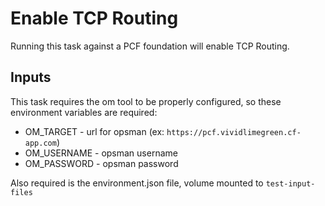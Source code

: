 # Enable TCP Routing

Running this task against a PCF foundation will enable TCP Routing.

## Inputs

This task requires the om tool to be properly configured, so these environment variables are required:

- OM_TARGET - url for opsman (ex: `https://pcf.vividlimegreen.cf-app.com`)
- OM_USERNAME - opsman username
- OM_PASSWORD - opsman password

Also required is the environment.json file, volume mounted to `test-input-files`
